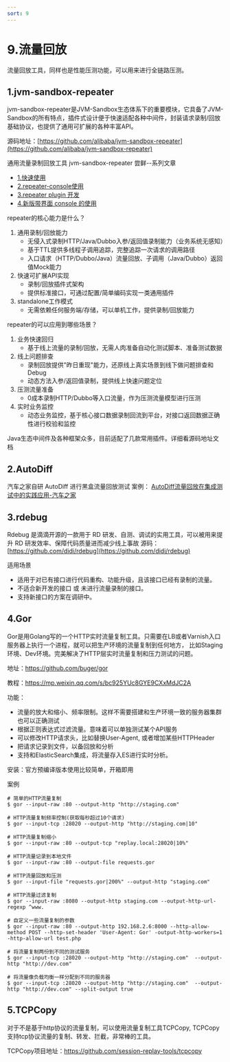 ```yaml
---
sort: 9
---
```

# 9.流量回放

流量回放工具，同样也是性能压测功能，可以用来进行全链路压测。

## 1.jvm-sandbox-repeater

jvm-sandbox-repeater是JVM-Sandbox生态体系下的重要模块，它具备了JVM-Sandbox的所有特点，插件式设计便于快速适配各种中间件，封装请求录制/回放基础协议，也提供了通用可扩展的各种丰富API。

源码地址：[https://github.com/alibaba/jvm-sandbox-repeater](https://github.com/alibaba/jvm-sandbox-repeater)

通用流量录制回放工具 jvm-sandbox-repeater 尝鲜--系列文章
- [1.快速使用](https://segmentfault.com/a/1190000041686449)
- [2.repeater-console使用](https://segmentfault.com/a/1190000041686449)
- [3.repeater plugin 开发](https://segmentfault.com/a/1190000041718778)
- [4.新版带界面 console 的使用](https://segmentfault.com/a/1190000041731253)

repeater的核心能力是什么？
1. 通用录制/回放能力
   - 无侵入式录制HTTP/Java/Dubbo入参/返回值录制能力（业务系统无感知）
   - 基于TTL提供多线程子调用追踪，完整追踪一次请求的调用路径
   - 入口请求（HTTP/Dubbo/Java）流量回放、子调用（Java/Dubbo）返回值Mock能力
2. 快速可扩展API实现
    - 录制/回放插件式架构
    - 提供标准接口，可通过配置/简单编码实现一类通用插件
3. standalone工作模式
    - 无需依赖任何服务端/存储，可以单机工作，提供录制/回放能力

repeater的可以应用到哪些场景？
1. 业务快速回归
    - 基于线上流量的录制/回放，无需人肉准备自动化测试脚本、准备测试数据
2. 线上问题排查
    - 录制回放提供"昨日重现"能力，还原线上真实场景到线下做问题排查和Debug
    - 动态方法入参/返回值录制，提供线上快速问题定位
3. 压测流量准备
    - 0成本录制HTTP/Dubbo等入口流量，作为压测流量模型进行压测
4. 实时业务监控
    - 动态业务监控，基于核心接口数据录制回流到平台，对接口返回数据正确性进行校验和监控
  
Java生态中间件及各种框架众多，目前适配了几款常用插件。详细看源码地址文档

## 2.AutoDiff
汽车之家自研 AutoDiff 进行黑盒流量回放测试
案例： [AutoDiff流量回放在集成测试中的实践应用-汽车之家](https://segmentfault.com/a/1190000042047664)

## 3.rdebug

Rdebug 是滴滴开源的一款用于 RD 研发、自测、调试的实用工具，可以被用来提升 RD 研发效率、保障代码质量进而减少线上事故
源码：[https://github.com/didi/rdebug](https://github.com/didi/rdebug)

适用场景
- 适用于对已有接口进行代码重构、功能升级，且该接口已经有录制的流量。
- 不适合新开发的接口 或 未进行流量录制的接口。
- 支持新接口的方案在调研中。

## 4.Gor

Gor是用Golang写的一个HTTP实时流量复制工具。只需要在LB或者Varnish入口服务器上执行一个进程，就可以把生产环境的流量复制到任何地方，
比如Staging 环境、Dev环境。完美解决了HTTP层实时流量复制和压力测试的问题。

地址：https://github.com/buger/gor

教程：https://mp.weixin.qq.com/s/bc925YUc8GYE9CXxMdJC2A

功能：
- 流量的放大和缩小、频率限制。这样不需要搭建和生产环境一致的服务器集群也可以正确测试
- 根据正则表达式过滤流量。意味着可以单独测试某个API服务
- 可以修改HTTP请求头，比如替换User-Agent, 或者增加某些HTTPHeader
- 把请求记录到文件，以备回放和分析
- 支持和ElasticSearch集成，将流量存入ES进行实时分析。

安装：官方预编译版本使用比较简单，开箱即用

案例
```shell
# 简单的HTTP流量复制
$ gor --input-raw :80 --output-http "http://staging.com"

# HTTP流量复制频率控制(获取每秒超过10个请求)
$ gor --input-tcp :28020 --output-http "http://staging.com|10"

# HTTP流量复制缩小
$ gor --input-raw :80 --output-tcp "replay.local:28020|10%"

# HTTP流量记录到本地文件
$ gor --input-raw :80 --output-file requests.gor

# HTTP流量回放和压测
$ gor --input-file "requests.gor|200%" --output-http "staging.com"

# HTTP流量过滤复制
$ gor --input-raw :8080 --output-http staging.com --output-http-url-regexp ^www.

# 自定义一些流量复制的参数
$ gor --input-raw :80 --output-http 192.168.2.6:8000 --http-allow-method POST --http-set-header 'User-Agent: Gor' -output-http-workers=1 -http-allow-url test.php

# 将流量复制两份到不同的测试服务
$ gor --input-tcp :28020 --output-http "http://staging.com"  --output-http "http://dev.com"

# 将流量像负载均衡一样分配到不同的服务器
$ gor --input-tcp :28020 --output-http "http://staging.com"  --output-http "http://dev.com" --split-output true
```


## 5.TCPCopy

对于不是基于http协议的流量复制，可以使用流量复制工具TCPCopy, TCPCopy支持tcp协议流量的复制、转发、拦截，非常棒的工具。

TCPCopy项目地址：https://github.com/session-replay-tools/tcpcopy
